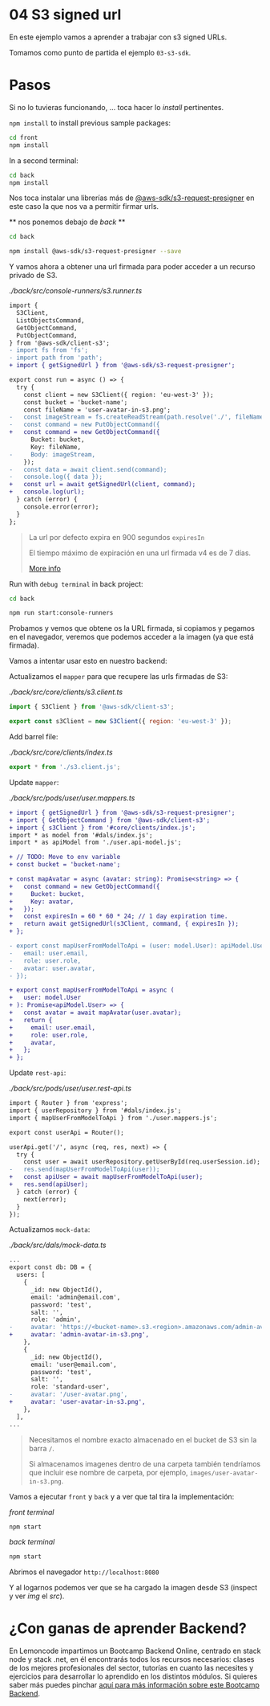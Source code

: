 # 04 S3 signed url

En este ejemplo vamos a aprender a trabajar con s3 signed URLs.

Tomamos como punto de partida el ejemplo `03-s3-sdk`.

# Pasos

Si no lo tuvieras funcionando, ... toca hacer lo _install_ pertinentes.

`npm install` to install previous sample packages:

```bash
cd front
npm install

```

In a second terminal:

```bash
cd back
npm install

```

Nos toca instalar una librerías más de [@aws-sdk/s3-request-presigner](https://www.npmjs.com/package/@aws-sdk/s3-request-presigner) en este caso la que nos va a permitir firmar urls.

** nos ponemos debajo de _back_ **

```bash
cd back
```

```bash
npm install @aws-sdk/s3-request-presigner --save
```

Y vamos ahora a obtener una url firmada para poder acceder a un recurso privado de S3.

_./back/src/console-runners/s3.runner.ts_

```diff
import {
  S3Client,
  ListObjectsCommand,
  GetObjectCommand,
  PutObjectCommand,
} from '@aws-sdk/client-s3';
- import fs from 'fs';
- import path from 'path';
+ import { getSignedUrl } from '@aws-sdk/s3-request-presigner';

export const run = async () => {
  try {
    const client = new S3Client({ region: 'eu-west-3' });
    const bucket = 'bucket-name';
    const fileName = 'user-avatar-in-s3.png';
-   const imageStream = fs.createReadStream(path.resolve('./', fileName));
-   const command = new PutObjectCommand({
+   const command = new GetObjectCommand({
      Bucket: bucket,
      Key: fileName,
-     Body: imageStream,
    });
-   const data = await client.send(command);
-   console.log({ data });
+   const url = await getSignedUrl(client, command);
+   console.log(url);
  } catch (error) {
    console.error(error);
  }
};

```

> La url por defecto expira en 900 segundos `expiresIn`
>
> El tiempo máximo de expiración en una url firmada v4 es de 7 días.
>
> [More info](https://docs.aws.amazon.com/AmazonS3/latest/API/sigv4-query-string-auth.html)

Run with `debug terminal` in back project:

```bash
cd back
```

```bash
npm run start:console-runners
```

Probamos y vemos que obtene os la URL firmada, si copiamos y pegamos en el navegador, veremos que podemos acceder a la imagen (ya que está firmada).

Vamos a intentar usar esto en nuestro backend:

Actualizamos el `mapper` para que recupere las urls firmadas de S3:

_./back/src/core/clients/s3.client.ts_

```javascript
import { S3Client } from '@aws-sdk/client-s3';

export const s3Client = new S3Client({ region: 'eu-west-3' });
```

Add barrel file:

_./back/src/core/clients/index.ts_

```javascript
export * from './s3.client.js';
```

Update `mapper`:

_./back/src/pods/user/user.mappers.ts_

```diff
+ import { getSignedUrl } from '@aws-sdk/s3-request-presigner';
+ import { GetObjectCommand } from '@aws-sdk/client-s3';
+ import { s3Client } from '#core/clients/index.js';
import * as model from '#dals/index.js';
import * as apiModel from './user.api-model.js';

+ // TODO: Move to env variable
+ const bucket = 'bucket-name';

+ const mapAvatar = async (avatar: string): Promise<string> => {
+   const command = new GetObjectCommand({
+     Bucket: bucket,
+     Key: avatar,
+   });
+   const expiresIn = 60 * 60 * 24; // 1 day expiration time.
+   return await getSignedUrl(s3Client, command, { expiresIn });
+ };

- export const mapUserFromModelToApi = (user: model.User): apiModel.User => ({
-   email: user.email,
-   role: user.role,
-   avatar: user.avatar,
- });

+ export const mapUserFromModelToApi = async (
+   user: model.User
+ ): Promise<apiModel.User> => {
+   const avatar = await mapAvatar(user.avatar);
+   return {
+     email: user.email,
+     role: user.role,
+     avatar,
+   };
+ };


```

Update `rest-api`:

_./back/src/pods/user/user.rest-api.ts_

```diff
import { Router } from 'express';
import { userRepository } from '#dals/index.js';
import { mapUserFromModelToApi } from './user.mappers.js';

export const userApi = Router();

userApi.get('/', async (req, res, next) => {
  try {
    const user = await userRepository.getUserById(req.userSession.id);
-   res.send(mapUserFromModelToApi(user));
+   const apiUser = await mapUserFromModelToApi(user);
+   res.send(apiUser);
  } catch (error) {
    next(error);
  }
});

```

Actualizamos `mock-data`:

_./back/src/dals/mock-data.ts_

```diff
...
export const db: DB = {
  users: [
    {
      _id: new ObjectId(),
      email: 'admin@email.com',
      password: 'test',
      salt: '',
      role: 'admin',
-     avatar: 'https://<bucket-name>.s3.<region>.amazonaws.com/admin-avatar-in-s3.png',
+     avatar: 'admin-avatar-in-s3.png',
    },
    {
      _id: new ObjectId(),
      email: 'user@email.com',
      password: 'test',
      salt: '',
      role: 'standard-user',
-     avatar: '/user-avatar.png',
+     avatar: 'user-avatar-in-s3.png',
    },
  ],
...
```

> Necesitamos el nombre exacto almacenado en el bucket de S3 sin la barra `/`.
>
> Si almacenamos imagenes dentro de una carpeta también tendríamos que incluir ese nombre de carpeta, por ejemplo, `images/user-avatar-in-s3.png`.

Vamos a ejecutar `front` y `back` y a ver que tal tira la implementación:

_front terminal_

```bash
npm start

```

_back terminal_

```bash
npm start

```

Abrimos el navegador `http://localhost:8080`

Y al logarnos podemos ver que se ha cargado la imagen desde S3 (inspect y ver _img_ el _src_).

# ¿Con ganas de aprender Backend?

En Lemoncode impartimos un Bootcamp Backend Online, centrado en stack node y stack .net, en él encontrarás todos los recursos necesarios: clases de los mejores profesionales del sector, tutorías en cuanto las necesites y ejercicios para desarrollar lo aprendido en los distintos módulos. Si quieres saber más puedes pinchar [aquí para más información sobre este Bootcamp Backend](https://lemoncode.net/bootcamp-backend#bootcamp-backend/banner).
